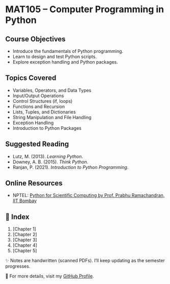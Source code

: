 # MAT105 – Computer Programming in Python

## Course Objectives
- Introduce the fundamentals of Python programming.
- Learn to design and test Python scripts.
- Explore exception handling and Python packages.

## Topics Covered
- Variables, Operators, and Data Types
- Input/Output Operations
- Control Structures (if, loops)
- Functions and Recursion
- Lists, Tuples, and Dictionaries
- String Manipulation and File Handling
- Exception Handling
- Introduction to Python Packages

## Suggested Reading
- Lutz, M. (2013). *Learning Python*.
- Downey, A. B. (2015). *Think Python*.
- Ranjan, P. (2021). *Introduction to Python Programming*.

## Online Resources
- NPTEL: [Python for Scientific Computing by Prof. Prabhu Ramachandran, IIT Bombay](https://nptel.ac.in/courses/106101206)

## 📑 Index

1. [Chapter 1]
2. [Chapter 2] 
3. [Chapter 3]  
4. [Chapter 4]
5. [Chapter 5]

✨ Notes are handwritten (scanned PDFs). I’ll keep updating as the semester progresses.

🔗 For more details, visit my [GitHub Profile](https://github.com/LakshitSinghBishtTM).
